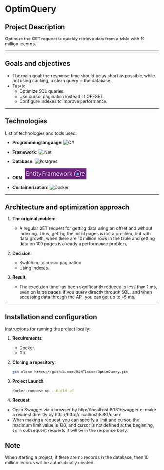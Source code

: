 # OptimQuery

## Project Description
Optimize the GET request to quickly retrieve data from a table with 10 million records.

---

## Goals and objectives
- The main goal: the response time should be as short as possible, while not using caching, a clean query in the database.
- Tasks:
  - Optimize SQL queries.
  - Use cursor pagination instead of OFFSET.
  - Configure indexes to improve performance.
 
---

## Technologies
List of technologies and tools used:
- **Programming language**: ![C#](https://img.shields.io/badge/c%23-%23239120.svg?style=for-the-badge&logo=csharp&logoColor=white)

- **Framework**: ![.Net](https://img.shields.io/badge/.NET-5C2D91?style=for-the-badge&logo=.net&logoColor=white)

- **Database**: ![Postgres](https://img.shields.io/badge/postgres-%23316192.svg?style=for-the-badge&logo=postgresql&logoColor=white)

- **ORM**: ![EF Core](https://github.com/karenpayneoregon/ef-core5-logging/blob/master/assets/efcore.png)
 
- **Containerization**: ![Docker](https://img.shields.io/badge/docker-%230db7ed.svg?style=for-the-badge&logo=docker&logoColor=white)

---

## Architecture and optimization approach
1. **The original problem**:
   - A regular GET request for getting data using an offset and without indexing. 
Thus, getting the initial pages is not a problem, but with data growth, when there are 10 million rows in the table and getting data on 100 pages is already a performance problem.

2. **Decision**:
   - Switching to cursor pagination.
   - Using indexes.

3. **Result**:
   - The execution time has been significantly reduced to less than 1 ms, even on large pages, if you query directly through SQL, and when accessing data through the API, you can get up to ~5 ms.

---

## Installation and configuration
Instructions for running the project locally:
1. **Requirements**:
   - Docker.
   - Git.

2. **Cloning a repository**:
   ```bash
   git clone https://github.com/Ri4Flaice/OptimQuery.git

3. **Project Launch**
   ```bash
   docker-compose up --build -d

5. **Request**
  - Open Swagger via a browser by http://localhost:8081/swagger or make a request directly by http://http://localhost:8081/users
  - When making a request, you can specify a limit and cursor, the maximum limit value is 100, and cursor is not defined at the beginning, so in subsequent requests it will be in the response body.

## Note
When starting a project, if there are no records in the database, then 10 million records will be automatically created.
